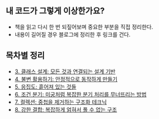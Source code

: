 ## 내 코드가 그렇게 이상한가요?
- 책을 읽고 다시 한 번 되짚어보며 중요한 부분을 직접 정리한다.
- 내용이 길어질 경우 블로그에 정리한 후 링크를 건다.

## 목차별 정리
-   [3. 클래스 설계: 모든 것과 연결되는 설계 기반](./3.%20클래스%20설계_모든%20것과%20연결되는%20설계%20기반/)
-   [4. 불변 활용하기: 안정적으로 동작하게 만들기](./4.%20불변%20활용하기_안정적으로%20동작하게%20만들기/)
-   [5. 응집도: 흩어져 있는 것들](./5.%20응집도_흩어져%20있는%20것들/)
-   [6. 조건 분기: 미궁처럼 복잡한 분기 처리를 무너뜨리는 방법](./6.%20조건%20분기_미궁처럼%20복잡한%20분기%20처리를%20무너뜨리는%20방법/)
-   [7. 컬렉션: 중첩을 제거하는 구조화 테크닉](./7.%20컬렉션_중첩을%20제거하는%20구조화%20테크닉/)
-   [8. 강한 결합: 복잡하게 얽혀서 풀 수 없는 구조](./8.%20강한%20결합_복잡하게%20얽혀서%20풀%20수%20없는%20구조/)
